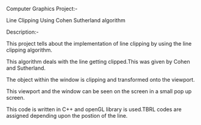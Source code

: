 Computer Graphics Project:- 

Line Clipping Using Cohen Sutherland algorithm

Description:-

This project tells about the implementation of line clipping by using the line clipping algorithm.

This algorithm deals with the line getting clipped.This was given by Cohen and Sutherland.

The object within the window is clipping and transformed onto the viewport.

This viewport and the window can be seen on the screen in a small pop up screen.

This code is written in C++ and openGL library is used.TBRL codes are assigned depending upon the postion of the line.
